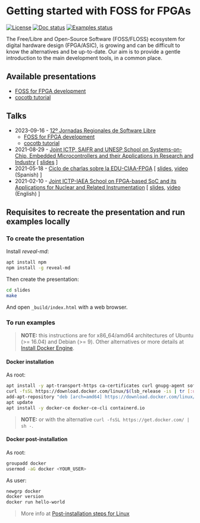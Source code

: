 # Getting started with FOSS for FPGAs

[![License](https://img.shields.io/github/license/rodrigomelo9/FOSS-for-FPGAs.svg?longCache=true)](https://github.com/rodrigomelo9/FOSS-for-FPGAs/blob/main/LICENSE)
[![Doc status](https://img.shields.io/github/actions/workflow/status/rodrigomelo9/FOSS-for-FPGAs/doc.yml?branch=main&label=doc)](https://github.com/rodrigomelo9/FOSS-for-FPGAs/actions/workflows/doc.yml)
[![Examples status](https://img.shields.io/github/actions/workflow/status/rodrigomelo9/FOSS-for-FPGAs/examples.yml?branch=main&label=examples)](https://github.com/rodrigomelo9/FOSS-for-FPGAs/actions/workflows/examples.yml)

The Free/Libre and Open-Source Software (FOSS/FLOSS) ecosystem for digital hardware design (FPGA/ASIC), is growing and can be difficult to know the alternatives and be up-to-date.
Our aim is to provide a gentle introduction to the main development tools, in a common place.

## Available presentations

* [FOSS for FPGA development](https://rodrigomelo9.github.io/FOSS-for-FPGAs/foss-for-fpga.html)
* [cocotb tutorial](https://rodrigomelo9.github.io/FOSS-for-FPGAs/cocotb.html)

## Talks

* 2023-09-16 - [12º Jornadas Regionales de Software Libre](https://eventol.flisol.org.ar/events/jrsl-cordoba-2023)
  * [FOSS for FPGA development](https://eventol.flisol.org.ar/events/jrsl-cordoba-2023/activity/433)
  * [cocotb tutorial](https://eventol.flisol.org.ar/events/jrsl-cordoba-2023/activity/434)
* 2021-08-29 - [Joint ICTP, SAIFR and UNESP School on Systems-on-Chip, Embedded Microcontrollers and their Applications in Research and Industry](http://indico.ictp.it/event/9644/other-view?view=ictptimetable) [ [slides](http://indico.ictp.it/event/9644/session/9/contribution/36/material/slides/0.pdf) ]
* 2021-05-18 - [Ciclo de charlas sobre la EDU-CIAA-FPGA](https://www.youtube.com/channel/UCmdz7OJ4p64Jh7GRFJqhHqQ) [ [slides](https://github.com/rodrigomelo9/FOSS-for-FPGAs/tree/f92dfc4b1e12b47b9e02ebc9f9ad46cd24bb6b98), [video](https://www.youtube.com/watch?v=IKDzkQ1zg2g) (Spanish) ]
* 2021-02-10 - [Joint ICTP-IAEA School on FPGA-based SoC and its Applications for Nuclear and Related Instrumentation](http://indico.ictp.it/event/9443/other-view?view=ictptimetable) [ [slides](http://indico.ictp.it/event/9443/session/258/contribution/587/material/slides/0.pdf), [video](http://video.ictp.it/WEB/2021/2021_01_25-smr3562/2021_02_10-11_00-smr3562.mp4) (English) ]


## Requisites to recreate the presentation and run examples locally

### To create the presentation

Install *reveal-md*:
```bash
apt install npm
npm install -g reveal-md
```

Then create the presentation:
```bash
cd slides
make
```

And open `_build/index.html` with a web browser.

### To run examples

> **NOTE:** this instructions are for x86_64/amd64 architectures of Ubuntu (>= 16.04) and Debian (>= 9).
> Other alternatives or more details at [Install Docker Engine](https://docs.docker.com/engine/install).

#### Docker installation

As root:
```bash
apt install -y apt-transport-https ca-certificates curl gnupg-agent software-properties-common
curl -fsSL https://download.docker.com/linux/$(lsb_release -is | tr [:upper:] [:lower:])/gpg | sudo apt-key add -
add-apt-repository "deb [arch=amd64] https://download.docker.com/linux/$(lsb_release -is | tr [:upper:] [:lower:]) $(lsb_release -cs) stable"
apt update
apt install -y docker-ce docker-ce-cli containerd.io
```

> **NOTE:** or with the alternative `curl -fsSL https://get.docker.com/ | sh -`.

#### Docker post-installation

As root:
```bash
groupadd docker
usermod -aG docker <YOUR_USER>
```

As user:
```bash
newgrp docker
docker version
docker run hello-world
```

> More info at [Post-installation steps for Linux](https://docs.docker.com/engine/install/linux-postinstall)
